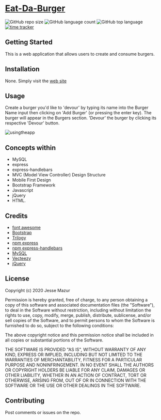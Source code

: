 # [Eat-Da-Burger](https://secret-scrubland-53219.herokuapp.com/)
![GitHub repo size](https://img.shields.io/github/repo-size/JMantis0/Eat-Da-Burger)  ![GitHub language count](https://img.shields.io/github/languages/count/JMantis0/Eat-Da-Burger)  ![GitHub top language](https://img.shields.io/github/languages/top/JMantis0/Eat-Da-Burger)  [![time tracker](https://wakatime.com/badge/github/JMantis0/Eat-Da-Burger.svg)](https://wakatime.com/badge/github/JMantis0/Eat-Da-Burger)



## Getting Started

This is a web application that allows users to create and consume burgers.


## Installation

None.  Simply visit the [web site](https://secret-scrubland-53219.herokuapp.com/)

## Usage

Create a burger you'd like to 'devour' by typing its name into the Burger Name input then clicking on 'Add Burger' (or pressing the enter key).
The burger will appear in the Burgers section.
'Devour' the burger by clicking its respective 'Devour' button.

![usingtheapp](./public/assets/images/burger.gif)

## Concepts within

- MySQL
- express
- express-handlebars
- MVC (Model View Controller) Design Structure
- Mobile First Design
- Bootstrap Framework
- Javascript
- jQuery
- HTML.

## Credits

- [font awesome](https://fontawesome.com/)
- [Bootstrap](https://getbootstrap.com/docs/4.5/getting-started/introduction/)
- [Trilogy](https://www.trilogyed.com/)
- [npm express](https://www.npmjs.com/package/express)
- [npm express-handlebars](https://www.npmjs.com/package/express-handlebars)
- [MySQL](https://www.mysql.com/)
- [Vecteezy](https://www.vecteezy.com/)
- [jQuery](https://jquery.com/)

## License


Copyright (c) 2020 Jesse Mazur

Permission is hereby granted, free of charge, to any person obtaining a copy
of this software and associated documentation files (the "Software"), to deal
in the Software without restriction, including without limitation the rights
to use, copy, modify, merge, publish, distribute, sublicense, and/or sell
copies of the Software, and to permit persons to whom the Software is
furnished to do so, subject to the following conditions:

The above copyright notice and this permission notice shall be included in all
copies or substantial portions of the Software.

THE SOFTWARE IS PROVIDED "AS IS", WITHOUT WARRANTY OF ANY KIND, EXPRESS OR
IMPLIED, INCLUDING BUT NOT LIMITED TO THE WARRANTIES OF MERCHANTABILITY,
FITNESS FOR A PARTICULAR PURPOSE AND NONINFRINGEMENT. IN NO EVENT SHALL THE
AUTHORS OR COPYRIGHT HOLDERS BE LIABLE FOR ANY CLAIM, DAMAGES OR OTHER
LIABILITY, WHETHER IN AN ACTION OF CONTRACT, TORT OR OTHERWISE, ARISING FROM,
OUT OF OR IN CONNECTION WITH THE SOFTWARE OR THE USE OR OTHER DEALINGS IN THE
SOFTWARE.

## Contributing

Post comments or issues on the repo.

